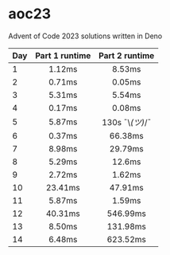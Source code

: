 # aoc23
Advent of Code 2023 solutions written in Deno

| Day | Part 1 runtime | Part 2 runtime  |
|-----|:--------------:|:---------------:|
|1|     1.12ms     |     8.53ms      |
|2|     0.71ms     |     0.05ms      |
|3|     5.31ms     |     5.54ms      |
|4|     0.17ms     |     0.08ms      |
|5|     5.87ms     | 130s ¯\\_(ツ)_/¯ |
|6|     0.37ms     |     66.38ms     |
|7|     8.98ms     |     29.79ms     |
|8|     5.29ms     |     12.6ms      |
|9|     2.72ms     |     1.62ms      |
|10|    23.41ms     |     47.91ms     |
|11|     5.87ms     |     1.59ms      |
|12|    40.31ms     |    546.99ms     |
|13|     8.50ms     |    131.98ms     |
|14|     6.48ms     |    623.52ms     |